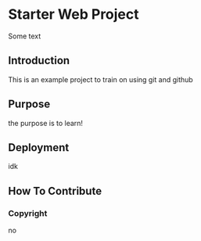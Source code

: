 # Starter Web Project

Some text

## Introduction

This is an example project to train on using git and github

## Purpose

the purpose is to learn!

## Deployment

idk

## How To Contribute

### Copyright

no